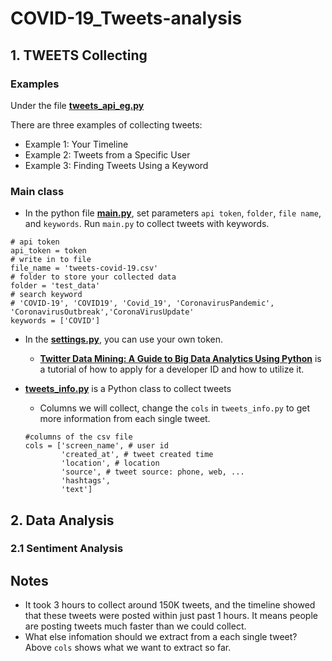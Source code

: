 # COVID-19_Tweets-analysis

## 1. TWEETS Collecting

### Examples
Under the file
**[tweets_api_eg.py](https://github.com/AllenSun7/COVID-19_Tweets-analysis/blob/master/tweets_api_eg.py)**

There are three examples of collecting tweets:
- Example 1: Your Timeline
- Example 2: Tweets from a Specific User
- Example 3: Finding Tweets Using a Keyword

### Main class
- In the python file **[main.py](https://github.com/AllenSun7/COVID-19_Tweets-analysis/blob/master/main.py)**, set parameters `api token`, `folder`, `file name`, and `keywords`. Run `main.py` to collect tweets with keywords.
```
# api token
api_token = token
# write in to file
file_name = 'tweets-covid-19.csv'
# folder to store your collected data
folder = 'test_data'
# search keyword
# 'COVID-19', 'COVID19', 'Covid_19', 'CoronavirusPandemic', 'CoronavirusOutbreak','CoronaVirusUpdate'
keywords = ['COVID']
```

- In the **[settings.py](https://github.com/AllenSun7/COVID-19_Tweets-analysis/blob/master/settings.py)**, you can use your own token.

    - **[Twitter Data Mining: A Guide to Big Data Analytics Using Python](https://chatbotslife.com/twitter-data-mining-a-guide-to-big-data-analytics-using-python-4efc8ccfa219)** is a tutorial of how to apply for a developer ID and how to utilize it. 


- **[tweets_info.py](https://github.com/AllenSun7/COVID-19_Tweets-analysis/blob/master/tweets_info.py)** is a Python class to collect tweets

    - Columns we will collect, change the `cols` in  `tweets_info.py` to get more information from each single tweet.
    ```
    #columns of the csv file
    cols = ['screen_name', # user id
            'created_at', # tweet created time
            'location', # location
            'source', # tweet source: phone, web, ...
            'hashtags', 
            'text']
    ```

## 2. Data Analysis
### 2.1 Sentiment Analysis


## Notes
- It took 3 hours to collect around 150K tweets, and the timeline showed that these tweets were posted within just past 1 hours. It means people are posting tweets much faster than we could collect. 
- What else infomation should we extract from a each single tweet? Above `cols` shows what we want to extract so far.